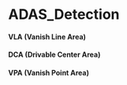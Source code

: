# ADAS_Detection

#### VLA (Vanish Line Area)

#### DCA (Drivable Center Area)

#### VPA (Vanish Point Area)
